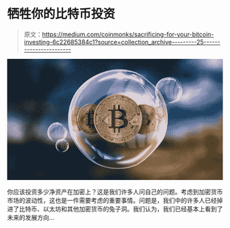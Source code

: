 # 牺牲你的比特币投资

> 原文：<https://medium.com/coinmonks/sacrificing-for-your-bitcoin-investing-6c22685384c1?source=collection_archive---------25----------------------->

![](img/947d8d799e4f3d4f848c51f0842b961a.png)

你应该投资多少净资产在加密上？这是我们许多人问自己的问题。考虑到加密货币市场的波动性，这也是一件需要考虑的重要事情。问题是，我们中的许多人已经掉进了比特币、以太坊和其他加密货币的兔子洞。我们认为，我们已经基本上看到了未来的发展方向…